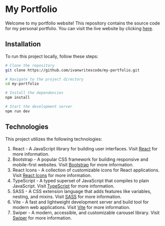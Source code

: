 # My Portfolio

Welcome to my portfolio website! This repository contains the source code for my personal portfolio. You can visit the live website by clicking [here](https://ivanwritescode.github.io/my-portfolio/).

## Installation

To run this project locally, follow these steps:

```bash
# Clone the repository
git clone https://github.com/ivanwritescode/my-portfolio.git

# Navigate to the project directory
cd my-portfolio

# Install the dependencies
npm install

# Start the development server
npm run dev
```

## Technologies

This project utilizes the following technologies:

1. React - A JavaScript library for building user interfaces. Visit [React](https://react.dev/) for more information.
2. Bootstrap - A popular CSS framework for building responsive and mobile-first websites. Visit [Bootstrap](https://getbootstrap.com/) for more information.
3. React Icons - A collection of customizable icons for React applications. Visit [React Icons](https://react-icons.github.io/react-icons/) for more information.
4. TypeScript - A typed superset of JavaScript that compiles to plain JavaScript. Visit [TypeScript](https://www.typescriptlang.org/) for more information.
5. SASS - A CSS extension language that adds features like variables, nesting, and mixins. Visit [SASS](https://sass-lang.com/documentation/syntax) for more information.
6. Vite - A fast and lightweight development server and build tool for modern web applications. Visit [Vite](https://vitejs.dev/) for more information.
7. Swiper - A modern, accessible, and customizable carousel library. Visit [Swiper](https://swiperjs.com/) for more information.
